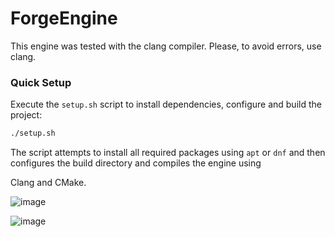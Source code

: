 # ForgeEngine

This engine was tested with the clang compiler. Please, to avoid errors, use clang.

### Quick Setup

Execute the `setup.sh` script to install dependencies, configure and
build the project:

```bash
./setup.sh
```

The script attempts to install all required packages using `apt` or `dnf`
and then configures the build directory and compiles the engine using

Clang and CMake.


![image](https://github.com/user-attachments/assets/34628e2b-0908-41e6-b0da-bc227d9a0bf8)

![image](https://github.com/user-attachments/assets/3a07b533-9679-4e06-b33a-2e2e7fd052fa)



